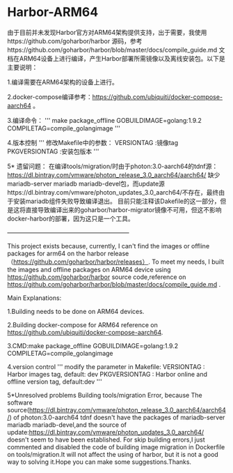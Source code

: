 # Harbor-ARM64

   由于目前并未发现Harbor官方对ARM64架构提供支持，出于需要，我使用https://github.com/goharbor/harbor 源码，参考https://github.com/goharbor/harbor/blob/master/docs/compile_guide.md 文档在ARM64设备上进行编译，产生Harbor部署所需镜像以及离线安装包。以下是主要说明：
   
1.编译需要在ARM64架构的设备上进行。

2.docker-compose编译参考：https://github.com/ubiquiti/docker-compose-aarch64 。

3.编译命令：
'''
make package_offline GOBUILDIMAGE=golang:1.9.2 COMPILETAG=compile_golangimage 
'''

4.版本控制
'''
修改Makefile中的参数：
VERSIONTAG :镜像tag
PKGVERSIONTAG :安装包版本
'''

5* 遗留问题：
   在编译tools/migration/时由于photon:3.0-aarch64的tdnf源：https://dl.bintray.com/vmware/photon_release_3.0_aarch64/aarch64/ 缺少mariadb-server mariadb mariadb-devel包，而update源https://dl.bintray.com/vmware/photon_updates_3.0_aarch64/不存在，最终由于安装mariadb组件失败导致编译退出。
   目前只能注释该Dakefile的这一部分，但是这将直接导致编译出来的goharbor/harbor-migrator镜像不可用，但这不影响docker-harbor的部署，因为这只是一个工具。

————————————————————

  This project exists because, currently, I can't find the images or offline packages for arm64 on the harbor release（https://github.com/goharbor/harbor/releases）. To meet my needs, I built the images and offline packages on  ARM64 device using https://github.com/goharbor/harbor source code,reference on https://github.com/goharbor/harbor/blob/master/docs/compile_guide.md .

Main Explanations:

1.Building needs to be done on ARM64 devices.

2.Building docker-compose for ARM64 reference on https://github.com/ubiquiti/docker-compose-aarch64.

3.CMD:make package_offline GOBUILDIMAGE=golang:1.9.2 COMPILETAG=compile_golangimage

4.version control 
'''
modify the parameter in Makefile:
VERSIONTAG : Harbor images tag, default: dev
PKGVERSIONTAG : Harbor online and offline version tag, default:dev
'''

5*Unresolved problems
  Building tools/migration Error, because The software source(https://dl.bintray.com/vmware/photon_release_3.0_aarch64/aarch64/) of photon:3.0-aarch64 tdnf doesn't have the packages of mariadb-server mariadb mariadb-devel,and the source of update:https://dl.bintray.com/vmware/photon_updates_3.0_aarch64/ doesn't seem to have been established.
  For skip building errors,I just commented and disabled the code of building image migration in Dockerfile on tools/migration.It will not affect the using of harbor, but it is not a good way to solving it.Hope you can make some suggestions.Thanks.
